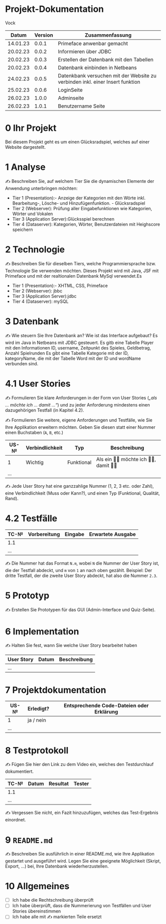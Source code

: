 # Projekt-Dokumentation

Vock

| Datum  | Version| Zusammenfassung                                                               |
| ------ | -------| ------------------------------------------------------------------------------|
|14.01.23|0.0.1   | Primeface anwenbar gemacht                                                    |
|20.02.23|0.0.2   | Informieren über JDBC                                                         |
|20.02.23|0.0.3   | Erstellen der Datenbank mit den Tabellen                                      |
|20.02.23| 0.0.4  | Datenbank einbinden in Netbeans                                               |
|24.02.23| 0.0.5  | Datenkbank versuchen mit der Website zu verbinden inkl. einer Insert funktion |
|25.02.23| 0.0.6  | LoginSeite                                                                    |
|26.02.23| 1.0.0  | Adminseite                                                                    |
|26.02.23| 1.0.1  | Benutzername Seite                                                            |


# 0 Ihr Projekt

Bei diesem Projekt geht es um einen Glücksradspiel, welches auf einer Website dargestellt.

# 1 Analyse

✍️ Beschreiben Sie, auf welchem Tier Sie die dynamischen Elemente der Anwendung unterbringen möchten:

* Tier 1 (Presentation):-  Anzeige der Kategorien mit den Wörte inkl. Bearbeitung-, Lösche- und Hinzufügenfunktion.
                        - Glücksradspiel
* Tier 2 (Webserver): Prüfung aller Eingabefunktionen wie Kategorien, Wörter und Vokalen
* Tier 3 (Application Server):Glücksspiel berechnen
* Tier 4 (Dataserver): Kategorien, Wörter, Benutzerdateien mit Heighscore speichern

# 2 Technologie

✍️ Beschreiben Sie für dieselben Tiers, welche Programmiersprache bzw. Technologie Sie verwenden möchten.
Dieses Projekt wird mit Java, JSF mit Primeface und mit der realtionalen Datenbank MySql verwendet.Es 
* Tier 1 (Presentation):-  XHTML, CSS, Primeface
* Tier 2 (Webserver): jbbc
* Tier 3 (Application Server):jdbc
* Tier 4 (Dataserver): mySQL

# 3 Datenbank

✍️ Wie steuern Sie Ihre Datenbank an? Wie ist das Interface aufgebaut? 
Es wird im Java in Netbeans mit JDBC gesteuert.
Es gitb eine Tabelle Player mit den Informationen ID, username, Zeitpunkt des Spieles, Geldbetrag, Anzahl Spielrunden
Es gibt eine Tabelle Kategorie mit der ID, kategoryName, die mit der Tabelle Word mit der ID und wordName verbunden sind.


# 4.1 User Stories

✍️ Formulieren Sie klare Anforderungen in der Form von User Stories (*„als … möchte ich … damit …“*) und zu jeder Anforderung mindestens einen dazugehörigen Testfall (in Kapitel 4.2). 

✍️ Formulieren Sie weitere, eigene Anforderungen und Testfälle, wie Sie Ihre Applikation erweitern möchten. Geben Sie diesen statt einer Nummer einen Buchstaben (`A`, `B`, etc.)

| US-№ | Verbindlichkeit | Typ  | Beschreibung                       |
| ---- | --------------- | ---- | ---------------------------------- |
| 1    |  Wichtig        |  Funktional    | Als ein 🤷‍♂️ möchte ich 🤷‍♂️, damit 🤷‍♂️ |
| ...  |                 |      |                                    |

✍️ Jede User Story hat eine ganzzahlige Nummer (1, 2, 3 etc. oder Zahl), eine Verbindlichkeit (Muss oder Kann?), und einen Typ (Funktional, Qualität, Rand). 

# 4.2 Testfälle

| TC-№ | Vorbereitung | Eingabe | Erwartete Ausgabe |
| ---- | ------------ | ------- | ----------------- |
| 1.1  |              |         |                   |
| ...  |              |         |                   |

✍️ Die Nummer hat das Format `N.m`, wobei `N` die Nummer der User Story ist, die der Testfall abdeckt, und `m` von `1` an nach oben gezählt. Beispiel: Der dritte Testfall, der die zweite User Story abdeckt, hat also die Nummer `2.3`.

# 5 Prototyp

✍️ Erstellen Sie Prototypen für das GUI (Admin-Interface und Quiz-Seite).

# 6 Implementation

✍️ Halten Sie fest, wann Sie welche User Story bearbeitet haben

| User Story | Datum | Beschreibung |
| ---------- | ----- | ------------ |
| ...        |       |              |

# 7 Projektdokumentation

| US-№ | Erledigt? | Entsprechende Code-Dateien oder Erklärung |
| ---- | --------- | ----------------------------------------- |
| 1    | ja / nein |                                           |
| ...  |           |                                           |

# 8 Testprotokoll

✍️ Fügen Sie hier den Link zu dem Video ein, welches den Testdurchlauf dokumentiert.

| TC-№ | Datum | Resultat | Tester |
| ---- | ----- | -------- | ------ |
| 1.1  |       |          |        |
| ...  |       |          |        |

✍️ Vergessen Sie nicht, ein Fazit hinzuzufügen, welches das Test-Ergebnis einordnet.

# 9 `README.md`

✍️ Beschreiben Sie ausführlich in einer README.md, wie Ihre Applikation gestartet und ausgeführt wird. Legen Sie eine geeignete Möglichkeit (Skript, Export, …) bei, Ihre Datenbank wiederherzustellen.

# 10 Allgemeines

- [ ] Ich habe die Rechtschreibung überprüft
- [ ] Ich habe überprüft, dass die Nummerierung von Testfällen und User Stories übereinstimmen
- [ ] Ich habe alle mit ✍️ markierten Teile ersetzt
